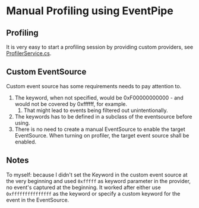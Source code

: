 # Manual Profiling using EventPipe

## Profiling
It is very easy to start a profiling session by providing custom providers, see [ProfilerService.cs](./ProfilerService.cs).

## Custom EventSource

Custom event source has some requirements needs to pay attention to.

1. The keyword, when not specified, would be 0xF00000000000 - and would not be covered by 0xffffff, for example.
   1. That might lead to events being filtered out unintentionally.
2. The keywords has to be defined in a subclass of the eventsource before using.
3. There is no need to create a manual EventSource to enable the target EventSource. When turning on profiler, the target event source shall be enabled.

## Notes 

To myself: because I didn't set the Keyword in the custom event source at the very beginning and used `0xfffff` as keyword parameter in the provider, no event's captured at the beginning.
It worked after either use `0xfffffffffffffff` as the keyword or specify a custom keyword for the event in the EventSource.

